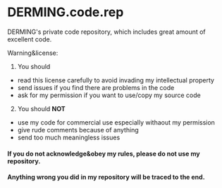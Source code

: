 # DERMING.code.rep
DERMING's private code repository, which includes great amount of excellent code.

Warning&license:
1. You should
- read this license carefully to avoid invading my intellectual property
- send issues if you find there are problems in the code
- ask for my permission if you want to use/copy my source code
2. You should **NOT**
- use my code for commercial use especially withaout my permission
- give rude comments because of anything
- send too much meaningless issues

#### If you do not acknowledge&obey my rules, please do not use my repository.
#### Anything wrong you did in my repository will be traced to the end.
